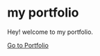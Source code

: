 # my portfolio
Hey! welcome to my portfolio. 

[Go to Portfolio](http://krushnakulkarni.netlify.app/ "Portfolio Link")
